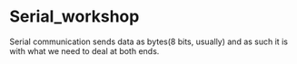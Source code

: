 # Serial_workshop



Serial communication sends data as bytes(8 bits, usually) and as such it is with what we need to deal at both ends.


